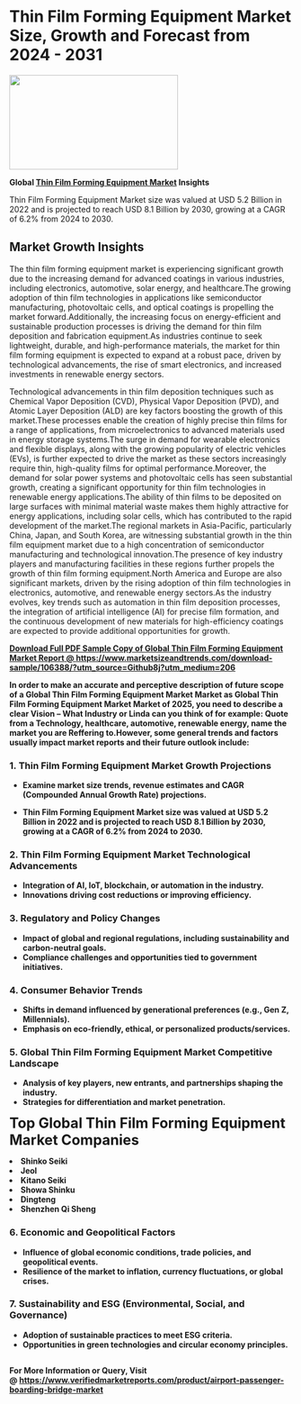 <H1>Thin Film Forming Equipment Market Size, Growth and Forecast from 2024 - 2031</H1><img class="aligncenter size-medium wp-image-584254" src="https://thirdeyenews.in/wp-content/uploads/2024/09/Global-Market-Research-300x168.jpeg" alt="" width="300" height="168" /><p><strong>Global&nbsp;<a href="https://www.marketsizeandtrends.com/download-sample/106388/?utm_source=Github8j?utm_medium=206">Thin Film Forming Equipment Market</a> Insights</strong></p><p>Thin Film Forming Equipment Market size was valued at USD 5.2 Billion in 2022 and is projected to reach USD 8.1 Billion by 2030, growing at a CAGR of 6.2% from 2024 to 2030.</p><p><h2>Market Growth Insights</h2> <p>The thin film forming equipment market is experiencing significant growth due to the increasing demand for advanced coatings in various industries, including electronics, automotive, solar energy, and healthcare.The growing adoption of thin film technologies in applications like semiconductor manufacturing, photovoltaic cells, and optical coatings is propelling the market forward.Additionally, the increasing focus on energy-efficient and sustainable production processes is driving the demand for thin film deposition and fabrication equipment.As industries continue to seek lightweight, durable, and high-performance materials, the market for thin film forming equipment is expected to expand at a robust pace, driven by technological advancements, the rise of smart electronics, and increased investments in renewable energy sectors.<strong><a href="#"></a></strong> <p>Technological advancements in thin film deposition techniques such as Chemical Vapor Deposition (CVD), Physical Vapor Deposition (PVD), and Atomic Layer Deposition (ALD) are key factors boosting the growth of this market.These processes enable the creation of highly precise thin films for a range of applications, from microelectronics to advanced materials used in energy storage systems.The surge in demand for wearable electronics and flexible displays, along with the growing popularity of electric vehicles (EVs), is further expected to drive the market as these sectors increasingly require thin, high-quality films for optimal performance.Moreover, the demand for solar power systems and photovoltaic cells has seen substantial growth, creating a significant opportunity for thin film technologies in renewable energy applications.The ability of thin films to be deposited on large surfaces with minimal material waste makes them highly attractive for energy applications, including solar cells, which has contributed to the rapid development of the market.The regional markets in Asia-Pacific, particularly China, Japan, and South Korea, are witnessing substantial growth in the thin film equipment market due to a high concentration of semiconductor manufacturing and technological innovation.The presence of key industry players and manufacturing facilities in these regions further propels the growth of thin film forming equipment.North America and Europe are also significant markets, driven by the rising adoption of thin film technologies in electronics, automotive, and renewable energy sectors.As the industry evolves, key trends such as automation in thin film deposition processes, the integration of artificial intelligence (AI) for precise film formation, and the continuous development of new materials for high-efficiency coatings are expected to provide additional opportunities for growth.<strong><a href="#"></p><p><span class=""><strong>Download Full PDF Sample Copy of Global Thin Film Forming Equipment Market Report</strong> @ <a href="https://www.marketsizeandtrends.com/download-sample/106388/?utm_source=Github8j?utm_medium=206" target="_blank">https://www.marketsizeandtrends.com/download-sample/106388/?utm_source=Github8j?utm_medium=206</a></span></p><p>In order to make an accurate and perceptive description of future scope of a Global&nbsp;Thin Film Forming Equipment Market Market as Global&nbsp;Thin Film Forming Equipment Market Market of 2025, you need to describe a clear Vision &ndash; What Industry or Linda can you think of for example: Quote from a Technology, healthcare, automotive, renewable energy, name the market you are Reffering to.However, some general trends and factors usually impact market reports and their future outlook include:</p><h3>1.&nbsp;<strong>Thin Film Forming Equipment Market Growth Projections</strong></h3><ul><li>Examine market size trends, revenue estimates and CAGR (Compounded Annual Growth Rate) projections.</li><li><p>Thin Film Forming Equipment Market size was valued at USD 5.2 Billion in 2022 and is projected to reach USD 8.1 Billion by 2030, growing at a CAGR of 6.2% from 2024 to 2030.</p></li></ul><h3>2.&nbsp;<strong>Thin Film Forming Equipment Market Technological Advancements</strong></h3><ul><li>Integration of AI, IoT, blockchain, or automation in the industry.</li><li>Innovations driving cost reductions or improving efficiency.</li></ul><h3>3.&nbsp;<strong>Regulatory and Policy Changes</strong></h3><ul><li>Impact of global and regional regulations, including sustainability and carbon-neutral goals.</li><li>Compliance challenges and opportunities tied to government initiatives.</li></ul><h3>4.&nbsp;<strong>Consumer Behavior Trends</strong></h3><ul><li>Shifts in demand influenced by generational preferences (e.g., Gen Z, Millennials).</li><li>Emphasis on eco-friendly, ethical, or personalized products/services.</li></ul><h3>5.&nbsp;<strong>Global Thin Film Forming Equipment Market Competitive Landscape</strong></h3><ul><li>Analysis of key players, new entrants, and partnerships shaping the industry.</li><li>Strategies for differentiation and market penetration.</li></ul><p data-pm-slice="1 1 []"><span style="color: inherit; font-family: inherit; font-size: 25px;">Top Global Thin Film Forming Equipment Market Companies</span></p><div class="" data-test-id=""><p><li>Shinko Seiki</li><li> Jeol</li><li> Kitano Seiki</li><li> Showa Shinku</li><li> Dingteng</li><li> Shenzhen Qi Sheng</li></p></div><h3>6.&nbsp;<strong>Economic and Geopolitical Factors</strong></h3><ul><li>Influence of global economic conditions, trade policies, and geopolitical events.</li><li>Resilience of the market to inflation, currency fluctuations, or global crises.</li></ul><h3>7.&nbsp;<strong>Sustainability and ESG (Environmental, Social, and Governance)</strong></h3><ul><li>Adoption of sustainable practices to meet ESG criteria.</li><li>Opportunities in green technologies and circular economy principles.</li></ul><h2><strong style="font-size: 14px;">For More Information or Query, Visit @&nbsp;</strong><a style="background-color: #ffffff; font-size: 14px;" href="https://www.marketsizeandtrends.com/report/thin-film-forming-equipment-market/" target="_blank">https://www.verifiedmarketreports.com/product/airport-passenger-boarding-bridge-market</a></h2>